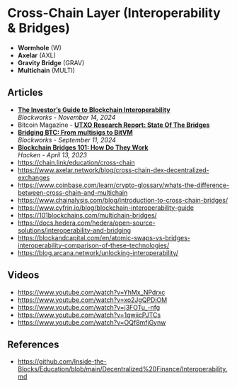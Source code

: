 # Cross-Chain Layer (Interoperability & Bridges)

- **Wormhole**       (W)
- **Axelar**         (AXL)
- **Gravity Bridge** (GRAV)
- **Multichain**     (MULTI)

## Articles
- [**The Investor’s Guide to Blockchain Interoperability**](https://blockworks.co/news/the-investors-guide-to-blockchain-interoperability)
  <br/>_Blockworks - November 14, 2024_
- Bitcoin Magazine - [**UTXO Research Report: State Of The Bridges**](https://bitcoinmagazine.com/technical/state-of-the-bridges)
- [**Bridging BTC: From multisigs to BitVM**](https://blockworks.co/newsletter/research/issue/post_d08feb9f-1ecf-4108-85fe-878d48edd78d)
  <br/>_Blockworks - September 11, 2024_
- [**Blockchain Bridges 101: How Do They Work**](https://hacken.io/discover/blockchain-bridges/)
  <br/>_Hacken - April 13, 2023_
- https://chain.link/education/cross-chain
- https://www.axelar.network/blog/cross-chain-dex-decentralized-exchanges
- https://www.coinbase.com/learn/crypto-glossary/whats-the-difference-between-cross-chain-and-multichain
- https://www.chainalysis.com/blog/introduction-to-cross-chain-bridges/
- https://www.cyfrin.io/blog/blockchain-interoperability-guide
- https://101blockchains.com/multichain-bridges/
- https://docs.hedera.com/hedera/open-source-solutions/interoperability-and-bridging
- https://blockandcapital.com/en/atomic-swaps-vs-bridges-interoperability-comparison-of-these-technologies/
- https://blog.arcana.network/unlocking-interoperability/

## Videos
- https://www.youtube.com/watch?v=YhMx_NPdrxc
- https://www.youtube.com/watch?v=xo2JgQPDiOM
- https://www.youtube.com/watch?v=j3FOTu_-nfg
- https://www.youtube.com/watch?v=1qwiicPJTCs
- https://www.youtube.com/watch?v=OQf8mfjGynw

## References
- https://github.com/Inside-the-Blocks/Education/blob/main/Decentralized%20Finance/Interoperability.md
